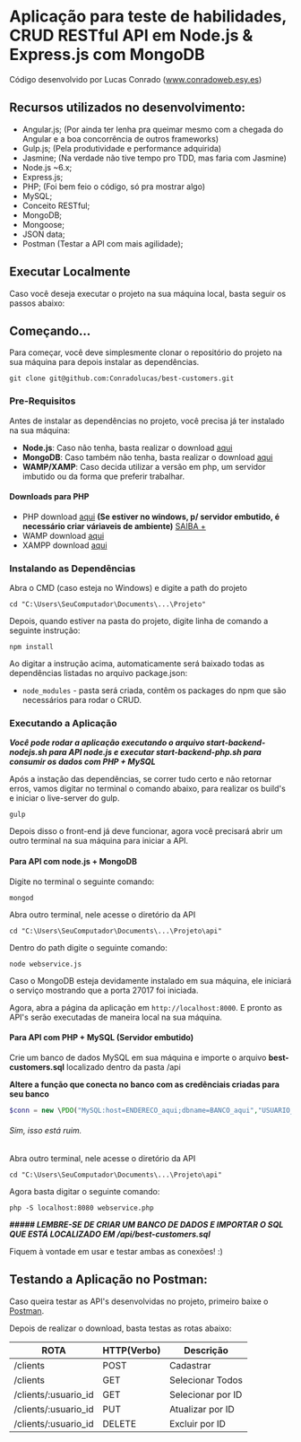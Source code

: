 # Aplicação para teste de habilidades, CRUD RESTful API em Node.js & Express.js com MongoDB

Código desenvolvido por Lucas Conrado
(www.conradoweb.esy.es)

## Recursos utilizados no desenvolvimento:
- Angular.js; (Por ainda ter lenha pra queimar mesmo com a chegada do Angular e a boa concorrência de outros frameworks)
- Gulp.js; (Pela produtividade e performance adquirida)
- Jasmine; (Na verdade não tive tempo pro TDD, mas faria com Jasmine)
- Node.js ~6.x;
- Express.js;
- PHP; (Foi bem feio o código, só pra mostrar algo)
- MySQL;
- Conceito RESTful;
- MongoDB;
- Mongoose;
- JSON data;
- Postman (Testar a API com mais agilidade);

## Executar Localmente

Caso você deseja executar o projeto na sua máquina local, basta seguir os passos abaixo:

## Começando...

Para começar, você deve simplesmente clonar o repositório do projeto na sua máquina para depois instalar as dependências.

```
git clone git@github.com:Conradolucas/best-customers.git
```
### Pre-Requisitos

Antes de instalar as dependências no projeto, você precisa já ter instalado na sua máquina:

* **Node.js**: Caso não tenha, basta realizar o download [aqui](https://nodejs.org/en/)
* **MongoDB**: Caso também não tenha, basta realizar o download [aqui](https://www.mongodb.com/download-center#community)
* **WAMP/XAMP**: Caso decida utilizar a versão em php, um servidor imbutido ou da forma que preferir trabalhar.

#### Downloads para PHP

* PHP download [aqui](http://php.net/downloads.php) **(Se estiver no windows, p/ servidor embutido, é necessário  criar váriaveis de ambiente)** [SAIBA +](http://www.hardware.com.br/tutoriais/apache-php-MySQL-windows/configurando-php-manualmente.html)
* WAMP download [aqui](http://www.wampserver.com/en/)
* XAMPP download [aqui](https://www.apachefriends.org/pt_br/download.html)

### Instalando as Dependências

Abra o CMD (caso esteja no Windows) e digite a path do projeto

```
cd "C:\Users\SeuComputador\Documents\...\Projeto"
```

Depois, quando estiver na pasta do projeto, digite linha de comando a seguinte instrução:

```
npm install
```

Ao digitar a instrução acima, automaticamente será baixado todas as dependências listadas no arquivo package.json:

* `node_modules` - pasta será criada, contêm os packages do npm que são necessários para rodar o CRUD.

### Executando a Aplicação
***Você pode rodar a aplicação executando o arquivo start-backend-nodejs.sh para API node.js e executar start-backend-php.sh para consumir os dados com PHP + MySQL***

Após a instação das dependências, se correr tudo certo e não retornar erros, vamos digitar no terminal o comando abaixo, para realizar os build's e iniciar o live-server do gulp.

```
gulp
```

Depois disso o front-end já deve funcionar, agora você precisará abrir um outro terminal na sua máquina para iniciar a API.

#### Para API com node.js + MongoDB

Digite no terminal o seguinte comando:

```
mongod
```
Abra outro terminal, nele acesse o diretório da API

```
cd "C:\Users\SeuComputador\Documents\...\Projeto\api"
```

Dentro do path digite o seguinte comando:

```
node webservice.js
```

Caso o MongoDB esteja devidamente instalado em sua máquina, ele iniciará o serviço mostrando que a porta 27017 foi iniciada.

Agora, abra a página da aplicação em `http://localhost:8000`. E pronto as API's serão executadas de maneira local na sua máquina.

#### Para API com PHP + MySQL (Servidor embutido)

Crie um banco de dados MySQL em sua máquina e importe o arquivo **best-customers.sql** localizado dentro da pasta /api

**Altere a função que conecta no banco com as credênciais criadas para seu banco**

``` php
$conn = new \PDO("MySQL:host=ENDERECO_aqui;dbname=BANCO_aqui","USUARIO_aqui","SENHA_aqui");

```
###### Sim, isso está ruim.

Abra outro terminal, nele acesse o diretório da API

```
cd "C:\Users\SeuComputador\Documents\...\Projeto\api"
```

Agora basta digitar o seguinte comando:

```
php -S localhost:8080 webservice.php
```

***##### LEMBRE-SE DE CRIAR UM BANCO DE DADOS E IMPORTAR O SQL QUE ESTÁ LOCALIZADO EM /api/best-customers.sql***       

Fiquem à vontade em usar e testar ambas as conexões! :)  

## Testando a Aplicação no Postman:

Caso queira testar as API's desenvolvidas no projeto, primeiro baixe o [Postman](https://chrome.google.com/webstore/detail/postman/fhbjgbiflinjbdggehcddcbncdddomop).

Depois de realizar o download, basta testas as rotas abaixo:

  ROTA                    |     HTTP(Verbo)   |      Descrição        |
------------------------- | ----------------- | --------------------- |
/clients                  |       POST        | Cadastrar             |
/clients                  |       GET         | Selecionar Todos      |
/clients/:usuario_id      |       GET         | Selecionar por ID     |
/clients/:usuario_id      |       PUT         | Atualizar por ID      |    
/clients/:usuario_id      |       DELETE      | Excluir por ID        |
